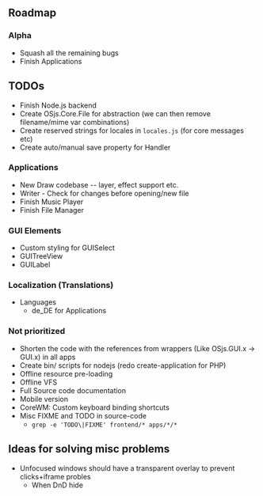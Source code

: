 
## Roadmap

### Alpha
* Squash all the remaining bugs
* Finish Applications

## TODOs
* Finish Node.js backend
* Create OSjs.Core.File for abstraction (we can then remove filename/mime var combinations)
* Create reserved strings for locales in `locales.js` (for core messages etc)
* Create auto/manual save property for Handler

### Applications
* New Draw codebase -- layer, effect support etc.
* Writer - Check for changes before opening/new file
* Finish Music Player
* Finish File Manager

### GUI Elements
* Custom styling for GUISelect
* GUITreeView
* GUILabel

### Localization (Translations)
* Languages
  - de_DE for Applications

### Not prioritized
* Shorten the code with the references from wrappers (Like OSjs.GUI.x -> GUI.x) in all apps
* Create bin/ scripts for nodejs (redo create-application for PHP)
* Offline resource pre-loading
* Offline VFS
* Full Source code documentation
* Mobile version
* CoreWM: Custom keyboard binding shortcuts
* Misc FIXME and TODO in source-code
  - `grep -e 'TODO\|FIXME' frontend/* apps/*/*`

## Ideas for solving misc problems
* Unfocused windows should have a transparent overlay to prevent clicks+iframe probles
  * When DnD hide
